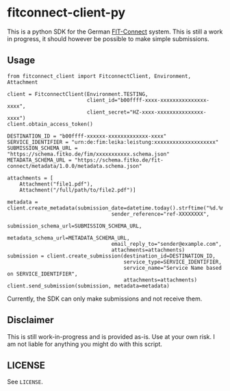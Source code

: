 # fitconnect-client-py
This is a python SDK for the German [FIT-Connect](https://docs.fitko.de/fit-connect/docs/) system. This is still a work in progress, it should however be possible to make simple submissions.

## Usage

```python3
from fitconnect_client import FitconnectClient, Environment, Attachment

client = FitconnectClient(Environment.TESTING,
                          client_id="b00ffff-xxxx-xxxxxxxxxxxxxxx-xxxx",
                          client_secret="HZ-xxxx-xxxxxxxxxxxxxxx-xxxx")
client.obtain_access_token()

DESTINATION_ID = "b00ffff-xxxxxx-xxxxxxxxxxxxx-xxxx"
SERVICE_IDENTIFIER = "urn:de:fim:leika:leistung:xxxxxxxxxxxxxxxxxxxx"
SUBMISSION_SCHEMA_URL = "https://schema.fitko.de/fim/xxxxxxxxxxx.schema.json"
METADATA_SCHEMA_URL = "https://schema.fitko.de/fit-connect/metadata/1.0.0/metadata.schema.json"

attachments = [
    Attachment("file1.pdf"),
    Attachment("/full/path/to/file2.pdf")]

metadata = client.create_metadata(submission_date=datetime.today().strftime("%d.%m.%Y"),
                                  sender_reference="ref-XXXXXXXX",
                                  submission_schema_url=SUBMISSION_SCHEMA_URL,
                                  metadata_schema_url=METADATA_SCHEMA_URL,
                                  email_reply_to="sender@example.com",
                                  attachments=attachments)
submission = client.create_submission(destination_id=DESTINATION_ID,
                                      service_type=SERVICE_IDENTIFIER,
                                      service_name="Service Name based on SERVICE_IDENTIFIER",
                                      attachments=attachments)
client.send_submission(submission, metadata=metadata)
```

Currently, the SDK can only make submissions and not receive them. 

## Disclaimer
This is still work-in-progress and is provided as-is. Use at your own risk. I am not liable for anything you might do with this script.

## LICENSE
See `LICENSE`.
